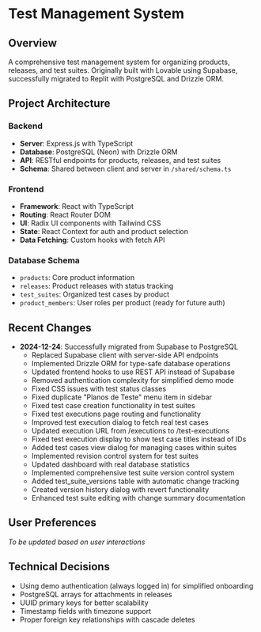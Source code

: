 # Test Management System

## Overview
A comprehensive test management system for organizing products, releases, and test suites. Originally built with Lovable using Supabase, successfully migrated to Replit with PostgreSQL and Drizzle ORM.

## Project Architecture

### Backend
- **Server**: Express.js with TypeScript
- **Database**: PostgreSQL (Neon) with Drizzle ORM
- **API**: RESTful endpoints for products, releases, and test suites
- **Schema**: Shared between client and server in `/shared/schema.ts`

### Frontend
- **Framework**: React with TypeScript
- **Routing**: React Router DOM
- **UI**: Radix UI components with Tailwind CSS
- **State**: React Context for auth and product selection
- **Data Fetching**: Custom hooks with fetch API

### Database Schema
- `products`: Core product information
- `releases`: Product releases with status tracking
- `test_suites`: Organized test cases by product
- `product_members`: User roles per product (ready for future auth)

## Recent Changes
- **2024-12-24**: Successfully migrated from Supabase to PostgreSQL
  - Replaced Supabase client with server-side API endpoints
  - Implemented Drizzle ORM for type-safe database operations
  - Updated frontend hooks to use REST API instead of Supabase
  - Removed authentication complexity for simplified demo mode
  - Fixed CSS issues with test status classes
  - Fixed duplicate "Planos de Teste" menu item in sidebar
  - Fixed test case creation functionality in test suites
  - Fixed test executions page routing and functionality
  - Improved test execution dialog to fetch real test cases
  - Updated execution URL from /executions to /test-executions
  - Fixed test execution display to show test case titles instead of IDs
  - Added test cases view dialog for managing cases within suites
  - Implemented revision control system for test suites
  - Updated dashboard with real database statistics
  - Implemented comprehensive test suite version control system
  - Added test_suite_versions table with automatic change tracking
  - Created version history dialog with revert functionality
  - Enhanced test suite editing with change summary documentation

## User Preferences
*To be updated based on user interactions*

## Technical Decisions
- Using demo authentication (always logged in) for simplified onboarding
- PostgreSQL arrays for attachments in releases
- UUID primary keys for better scalability
- Timestamp fields with timezone support
- Proper foreign key relationships with cascade deletes